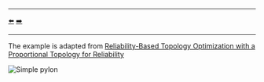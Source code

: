 ***
[⬅️](../013/README.md "Previous example")
[➡️](../015/README.md "Next example")
***

The example is adapted from [Reliability-Based Topology Optimization with a Proportional Topology for Reliability](https://doi.org/10.3390/aerospace11060435)

![Simple pylon](efratio.gif)
